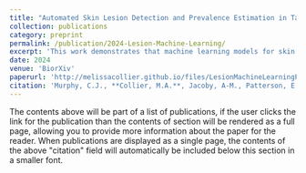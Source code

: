 ```yaml
---
title: "Automated Skin Lesion Detection and Prevalence Estimation in Tamanend’s Bottlenose Dolphins"
collection: publications
category: preprint
permalink: /publication/2024-Lesion-Machine-Learning/
excerpt: 'This work demonstrates that machine learning models for skin lesion detection on photographic data are reasonably successful, highly efficient, and provide initial estimates on the health status of understudied populations of bottlenose dolphins.'
date: 2024
venue: 'BiorXiv'
paperurl: 'http://melissacollier.github.io/files/LesionMachineLearningPP.pdf'
citation: 'Murphy, C.J., **Collier, M.A.**, Jacoby, A-M., Patterson, E.M., Wallen, M.M., Mann, J., Bansal, S. (2024) &quot;Automated skin lesion detection and prevalence estimation in Tamanend's bottlenose dolphins.&quot; <i>Submitted. Preprint on biorXiv</i>: https://doi.org/10.1101/2024.07.15.603578'
---
```


The contents above will be part of a list of publications, if the user clicks the link for the publication than the contents of section will be rendered as a full page, allowing you to provide more information about the paper for the reader. When publications are displayed as a single page, the contents of the above "citation" field will automatically be included below this section in a smaller font.
